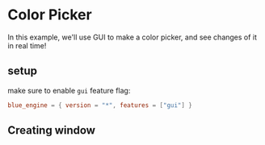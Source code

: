 # Color Picker

In this example, we'll use GUI to make a color picker, and see changes of it in real time!

## setup

make sure to enable `gui` feature flag:

```toml
blue_engine = { version = "*", features = ["gui"] }
```

## Creating window
